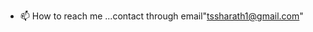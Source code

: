 
- 📫 How to reach me ...contact through email"tssharath1@gmail.com"

<!---
sharath6402/sharath6402 is a ✨ special ✨ repository because its `README.md` (this file) appears on your GitHub profile.
You can click the Preview link to take a look at your changes.
--->
